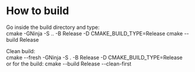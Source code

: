 # How to build
Go inside the build directory and type:  
cmake -GNinja -S .. -B Release -D CMAKE_BUILD_TYPE=Release
cmake --build Release 

Clean build:  
cmake --fresh -GNinja -S . -B Release -D CMAKE_BUILD_TYPE=Release  
or for the build: cmake --build Release --clean-first 
